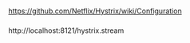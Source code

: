 ### 
https://github.com/Netflix/Hystrix/wiki/Configuration

###
http://localhost:8121/hystrix.stream
